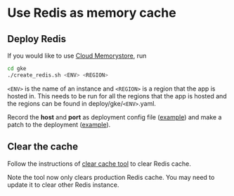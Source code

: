 # Use Redis as memory cache

## Deploy Redis

If you would like to use [Cloud Memorystore](https://cloud.google.com/memorystore/docs/redis/quickstart-gcloud), run

```bash
cd gke
./create_redis.sh <ENV> <REGION>
```

`<ENV>` is the name of an instance and `<REGION>` is a region that the app is hosted in.
This needs to be run for all the regions that the app is hosted and the regions
can be found in deploy/gke/`<ENV>`.yaml.

Record the **host** and **port** as deployment config file
([example](../deploy/overlays/prod/redis.json)) and make a patch to the
deployment ([example](../deploy/overlays/prod/patch_deployment.yaml)).

## Clear the cache

Follow the instructions of [clear cache tool](../tools/clearcache/README.md) to clear Redis cache.

Note the tool now only clears production Redis cache. You may need to update it
to clear other Redis instance.
